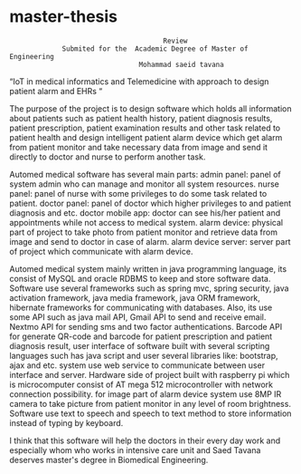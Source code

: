 # master-thesis

                                          Review
                 Submited for the  Academic Degree of Master of Engineering
                                    Mohammad saeid tavana
  “IoT in medical informatics and Telemedicine with approach to design patient alarm and EHRs “
  
 
The purpose  of the  project is to design software which holds all information about patients 
such as patient health history, patient diagnosis results, patient prescription, patient examination results
and other task related to patient health and  design intelligent patient alarm device which get alarm from 
patient monitor and take necessary data from image and send it directly to doctor and nurse to perform another task. 

Automed medical software has several main parts: admin panel: panel of system admin who can manage and monitor
all system resources. nurse panel: panel of nurse with some privileges to do some task related to 
patient. doctor panel: panel of doctor which higher privileges to and patient diagnosis and etc. doctor 
mobile app: doctor can see his/her patient and appointments while not access to medical system. alarm device:
physical part of project to take photo from patient monitor and retrieve data from image and send to doctor in 
case of alarm. alarm device server: server part of project which communicate with alarm device.

Automed medical system mainly written in java programming language, its consist of 
MySQL and oracle RDBMS to keep and store software data. Software use several frameworks such as spring mvc,
spring security, java activation framework, java media framework, java ORM framework, hibernate frameworks for 
communicating with databases. Also, its use some API such as java mail API, Gmail API to send and receive 
email. Nextmo API for sending sms and two factor authentications. Barcode API for generate QR-code and barcode
for patient prescription and patient diagnosis result, user interface of software built with several scripting 
languages such has java script and user several libraries like: bootstrap, ajax and etc. system use web service 
to communicate between user interface and server. Hardware side of project built with raspberry pi which is microcomputer 
consist of AT mega 512 microcontroller with network connection possibility.  for image part of alarm device system 
use 8MP IR camera to take picture from patient monitor in any level of room brightness. Software use text to speech
and speech to text method to store information instead of typing by keyboard.

I think that this software will help the doctors in their every day work and especially whom who works in 
intensive care unit and Saed Tavana deserves master's degree in Biomedical Engineering.
